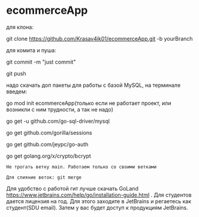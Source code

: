 # ecommerceApp
  для клона:
  
  git clone https://github.com/Krasav4ik01/ecommerceApp.git -b yourBranch
  
  для комита и пуша:

  git commit -m "just commit"

  git push

  
  надо скачать доп пакеты для работы с базой MySQL, 
  на терминале введем:
  
  go mod init ecommerceApp(только если не работает проект, или возникли с ним трудности, а так не надо)
  
  go get -u github.com/go-sql-driver/mysql 
  
  go get github.com/gorilla/sessions
  
  go get github.com/jeypc/go-auth
  
  go get golang.org/x/crypto/bcrypt

    Не трогать ветку main. Работаем только со своими ветками
    
    Для слияние веток: git merge
    
    
   Для удобство с работой гит лучше скачать GoLand https://www.jetbrains.com/help/go/installation-guide.html
   . Для студентов дается лицензия на год. Для этого заходите в JetBrains и регаетесь как студент(SDU email). Затем у вас будет доступ к продукциям JetBrains.
